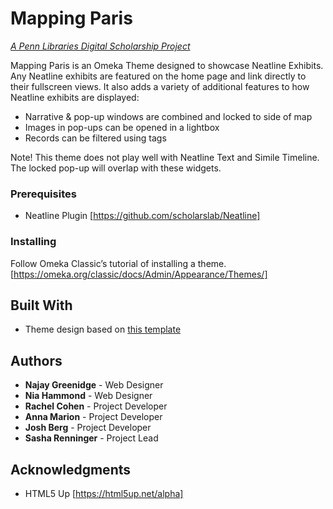 # Mapping Paris

*[A Penn Libraries Digital Scholarship Project](https://guides.library.upenn.edu/digital-scholarship)*

Mapping Paris is an Omeka Theme designed to showcase Neatline Exhibits. Any Neatline exhibits are featured on the home page and link directly to their fullscreen views. It also adds a variety of additional features to how Neatline exhibits are displayed:
* Narrative & pop-up windows are combined and locked to side of map
* Images in pop-ups can be opened in a lightbox
* Records can be filtered using tags

Note! This theme does not play well with Neatline Text and Simile Timeline. The locked pop-up will overlap with these widgets.

### Prerequisites
* Neatline Plugin [https://github.com/scholarslab/Neatline]

### Installing
Follow Omeka Classic’s tutorial of installing a theme. [https://omeka.org/classic/docs/Admin/Appearance/Themes/]

## Built With
* Theme design based on [this template](https://html5up.net/alpha)

## Authors
* **Najay Greenidge** - Web Designer
* **Nia Hammond** - Web Designer
* **Rachel Cohen** - Project Developer
* **Anna Marion** - Project Developer
* **Josh Berg** - Project Developer
* **Sasha Renninger** - Project Lead

## Acknowledgments
* HTML5 Up [https://html5up.net/alpha]
